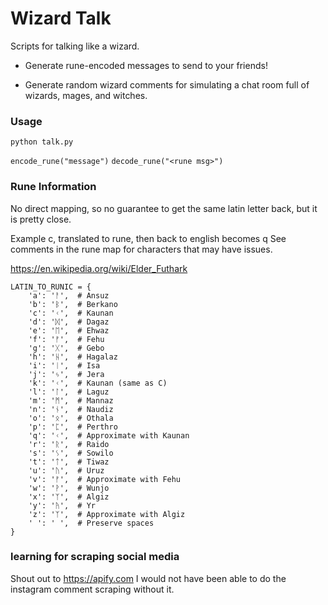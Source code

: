 # Wizard Talk

Scripts for talking like a wizard.

* Generate rune-encoded messages to send to your friends!

* Generate random wizard comments for simulating a chat room full of wizards, mages, and witches.



### Usage

`python talk.py`

`encode_rune("message")`
`decode_rune("<rune msg>")`




### Rune Information

No direct mapping, so no guarantee to get the same latin letter back, but it is pretty close.

Example c, translated to rune, then back to english becomes q
See comments in the rune map for characters that may have issues.

https://en.wikipedia.org/wiki/Elder_Futhark


```
LATIN_TO_RUNIC = {
    'a': 'ᚨ',  # Ansuz
    'b': 'ᛒ',  # Berkano
    'c': 'ᚲ',  # Kaunan
    'd': 'ᛞ',  # Dagaz
    'e': 'ᛖ',  # Ehwaz
    'f': 'ᚠ',  # Fehu
    'g': 'ᚷ',  # Gebo
    'h': 'ᚺ',  # Hagalaz
    'i': 'ᛁ',  # Isa
    'j': 'ᛃ',  # Jera
    'k': 'ᚲ',  # Kaunan (same as C)
    'l': 'ᛚ',  # Laguz
    'm': 'ᛗ',  # Mannaz
    'n': 'ᚾ',  # Naudiz
    'o': 'ᛟ',  # Othala
    'p': 'ᛈ',  # Perthro
    'q': 'ᚲ',  # Approximate with Kaunan
    'r': 'ᚱ',  # Raido
    's': 'ᛊ',  # Sowilo
    't': 'ᛏ',  # Tiwaz
    'u': 'ᚢ',  # Uruz
    'v': 'ᚠ',  # Approximate with Fehu
    'w': 'ᚹ',  # Wunjo
    'x': 'ᛉ',  # Algiz
    'y': 'ᚤ',  # Yr
    'z': 'ᛉ',  # Approximate with Algiz
    ' ': ' ',  # Preserve spaces
}
```



### learning for scraping social media

Shout out to https://apify.com 
I would not have been able to do the instagram comment scraping without it.
